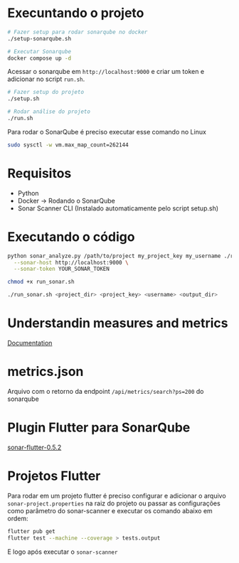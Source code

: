 # Execuntando o projeto

```bash
# Fazer setup para rodar sonarqube no docker
./setup-sonarqube.sh

# Executar Sonarqube
docker compose up -d
```

Acessar o sonarqube em `http://localhost:9000` e criar um token e adicionar no script `run.sh`.

```bash
# Fazer setup do projeto
./setup.sh

# Rodar análise do projeto
./run.sh
```

Para rodar o SonarQube é preciso executar esse comando no Linux

```bash
sudo sysctl -w vm.max_map_count=262144
```

# Requisitos

- Python
- Docker -> Rodando o SonarQube
- Sonar Scanner CLI (Instalado automaticamente pelo script setup.sh)

# Executando o código

```bash
python sonar_analyze.py /path/to/project my_project_key my_username ./results \
  --sonar-host http://localhost:9000 \
  --sonar-token YOUR_SONAR_TOKEN
```

```bash
chmod +x run_sonar.sh

./run_sonar.sh <project_dir> <project_key> <username> <output_dir>

```

# Understandin measures and metrics

[Documentation](https://docs.sonarsource.com/sonarqube-community-build/user-guide/code-metrics/metrics-definition/)

# metrics.json

Arquivo com o retorno da endpoint `/api/metrics/search?ps=200` do sonarqube

# Plugin Flutter para SonarQube

[sonar-flutter-0.5.2](https://github.com/insideapp-oss/sonar-flutter/releases/download/0.5.2/sonar-flutter-plugin-0.5.2.jar)

# Projetos Flutter

Para rodar em um projeto flutter é preciso configurar e adicionar o arquivo `sonar-project.properties` na raiz do projeto ou passar as configurações como parâmetro do sonar-scanner e executar os comando abaixo em ordem:

```bash
flutter pub get
flutter test --machine --coverage > tests.output
```

E logo após executar o `sonar-scanner`
